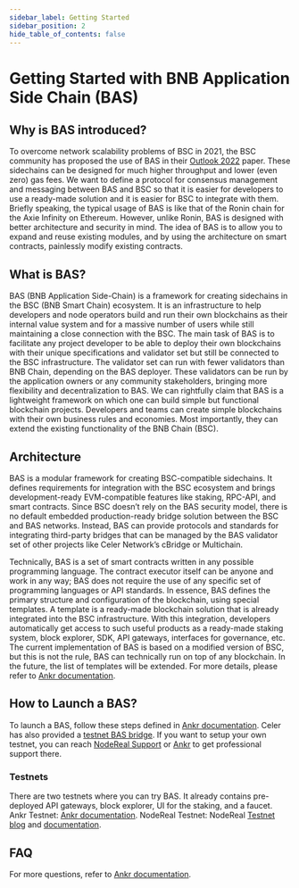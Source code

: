 ```yaml
---
sidebar_label: Getting Started
sidebar_position: 2
hide_table_of_contents: false
---
```


# Getting Started with BNB Application Side Chain (BAS)

## Why is BAS introduced?
To overcome network scalability problems of BSC in 2021, the BSC community has proposed the use of BAS in their [Outlook 2022](https://www.bnbchain.world/en/blog/bsc-2022-build-and-build/) paper. These sidechains can be designed for much higher throughput and lower (even zero) gas fees. We want to define a protocol for consensus management and messaging between BAS and BSC so that it is easier for developers to use a ready-made solution and it is easier for BSC to integrate with them. Briefly speaking, the typical usage of BAS is like that of the Ronin chain for the Axie Infinity on Ethereum. However, unlike Ronin, BAS is designed with better architecture and security in mind. The idea of BAS is to allow you to expand and reuse existing modules, and by using the architecture on smart contracts, painlessly modify existing contracts. 

## What is BAS?
BAS (BNB Application Side-Chain) is a framework for creating sidechains in the BSC (BNB Smart Chain) ecosystem. It is an infrastructure to help developers and node operators build and run their own blockchains as their internal value system and for a massive number of users while still maintaining a close connection with the BSC. 
The main task of BAS is to facilitate any project developer to be able to deploy their own blockchains with their unique specifications and validator set but still be connected to the BSC infrastructure. The validator set can run with fewer validators than BNB Chain, depending on the BAS deployer. These validators can be run by the application owners or any community stakeholders, bringing more flexibility and decentralization to BAS.
We can rightfully claim that BAS is a lightweight framework on which one can build simple but functional blockchain projects. Developers and teams can create simple blockchains with their own business rules and economies. Most importantly, they can extend the existing functionality of the BNB Chain (BSC). 

## Architecture
BAS is a modular framework for creating BSC-compatible sidechains. 
It defines requirements for integration with the BSC ecosystem and brings development-ready EVM-compatible features like staking, RPC-API, and smart contracts. Since BSC doesn’t rely on the BAS security model, there is no default embedded production-ready bridge solution between the BSC and BAS networks. Instead, BAS can provide protocols and standards for integrating third-party bridges that can be managed by the BAS validator set of other projects like Celer Network’s cBridge or Multichain.

Technically, BAS is a set of smart contracts written in any possible programming language. The contract executor itself can be anyone and work in any way; BAS does not require the use of any specific set of programming languages or API standards. 
In essence, BAS defines the primary structure and configuration of the blockchain, using special templates. A template is a ready-made blockchain solution that is already integrated into the BSC infrastructure. With this integration, developers automatically get access to such useful products as a ready-made staking system, block explorer, SDK, API gateways, interfaces for governance, etc. 
The current implementation of BAS is based on a modified version of BSC, but this is not the rule, BAS can technically run on top of any blockchain. In the future, the list of templates will be extended. For more details, please refer to [Ankr documentation](https://docs.ankr.com/bnb-application-sidechain/architecture).

## How to Launch a BAS?
To launch a BAS, follow these steps defined in [Ankr documentation](https://docs.ankr.com/bnb-application-sidechain/how-to-launch-a-bas). Celer has also provided a [testnet BAS bridge]( https://test-bas-bridge.celer.network/#/transfer).
If you want to setup your own testnet, you can reach [NodeReal Support](https://docs.google.com/forms/d/e/1FAIpQLSer9JzrvzVzkpm4NsHPM1QzNMMZTfchehnTOY8CSysI0RvVAQ/viewform) or [Ankr](https://docs.ankr.com/blockchain-apis/getting-support) to get professional support there. 

### Testnets
There are two testnets where you can try BAS. It already contains pre-deployed API gateways, block explorer, UI for the staking, and a faucet.
Ankr Testnet: [Ankr documentation](https://docs.ankr.com/bnb-application-sidechain/demo).
NodeReal Testnet: NodeReal [Testnet blog](https://medium.com/@NodeReal/build-your-gamefi-on-bas-aries-testnet-bf54dd99b959) and [documentation](https://docs.nodereal.io/nodereal/bas/wallet/use-metamask-for-bas).

## FAQ
For more questions, refer to [Ankr documentation](https://docs.ankr.com/bnb-application-sidechain/faq).

